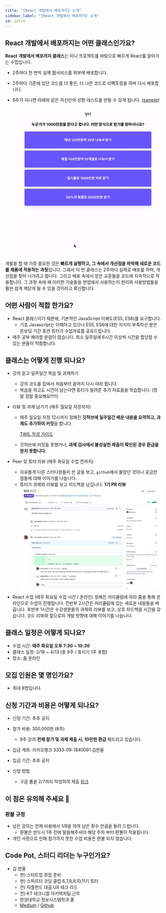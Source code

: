 ```yaml
---
title: "{React 개발에서 배포까지} 소개"
sidebar_label: "{React 개발에서 배포까지} 소개"
id: intro
---
```


## **React 개발에서 배포까지**는 어떤 클래스인가요?

**React** **개발에서 배포까지 클래스**는 미니 프로젝트를 바탕으로 빠르게 React를 알아가는 수업입니다.

- 2주마다 한 번씩 실제 웹서비스를 외부에 배포합니다.
- 2주마다 기존에 있던 코드를 더 좋은, 더 나은 코드로 리팩토링을 하며 다시 배포합니다.
- 8주가 지나면 아래와 같은 자신만의 성향 테스트를 만들 수 있게 됩니다. ([sample](https://www.usaant.kr/))

  ![image1](./assets/0-01.gif)

개발을 할 때 가장 중요한 것은 **빠르게 실행하고, 그 속에서 개선점을 파악해 새로운 코드를 제품에 적용하는 과정**입니다. 그래서 이 번 클래스는 2주마다 실제로 배포를 하며, 개선점을 찾아 나가려고 합니다. 그리고 배포 속에서 얻은 교훈들을 코드에 지속적으로 적용합니다. 그 과정 속에 왜 이러한 기술들을 현업에서 사용하는지 원리와 사용방법들을 훨씬 쉽게 깨닫게 될 수 있을 것이라고 확신합니다.

## 어떤 사람이 적합 한가요?

- React 클래스이기 때문에, 기본적인 JavaScript 이해도(ES5, ES6)를 요구합니다.
  - 기초 Javascript는 이해하고 있으나 ES5, ES6에 대한 지식이 부족하신 분은 온보딩 기간 동안 튜터가 수업자료를 공유드립니다.
- 매주 공부 해야할 분량이 많습니다. 최소 일주일에 6시간 이상씩 시간을 할당할 수 있는 분들이 적합합니다.


## 클래스는 어떻게 진행 되나요?

- 강의 듣고 일주일간 복습 및 과제하기

  - 강의 코드를 집에서 처음부터 끝까지 다시 따라 합니다.
  - 복습을 하고도 시간이 남는다면 튜터가 알려준 추가 자료들을 학습합니다. (정말 정말 중요해요!!!!!)

- 리뷰 및 과제 남기기 (매주 월요일 자정까지)

  - 매주 일요일 자정 12시까지 정해진 **깃허브에 일주일간 배운 내용을 요약하고, 과제도 추가하여 커밋**을 합니다.

    [TWIL 작성 가이드](https://www.notion.so/TWIL-54b991044e43480b90068f87f6416509)

  - 깃허브에 커밋을 못했거나, **과제 검사에서 불성실한 제출이 확인된 경우 환급을 받지 못합니다.**

- Peer 및 튜터 리뷰 (매주 화요일 수업 전까지)

  - 자유롭게 다른 스터디원들이 쓴 글을 보고, `github`에서 몰랐던 것이나 궁금한 점들에 대해 이야기를 나눕니다.
  - 튜터가 과제와 리뷰를 보고 피드백을 남깁니다.
    **1기 PR 리뷰**
    ![image2](./assets/0-02.png)

- React 수업 (매주 화요일 수업 시간 / 온라인)
  정해진 커리큘럼에 따라 줌을 통해 온라인으로 수업이 진행됩니다.
  전반부 2시간은 커리큘럼에 있는 새로운 내용들을 배웁니다.
  후반부 1시간은 수강생분들의 과제와 리뷰를 보고, 상호 피드백을 시간을 갖습니다. 코드 리뷰와 앞으로의 개발 방향에 대해 이야기를 나눕니다.

## 클래스 일정은 어떻게 되나요?

- 수업 시간: **매주 화요일 오후 7:30 ~ 10:30**
- 클래스 일정: 2/16 ~ 4/13 (총 8주 / 휴식기 1주 포함)
- 장소: 줌 온라인

## 모집 인원은 몇 명인가요?

- 최대 8명입니다.

## 신청 기간과 비용은 어떻게 되나요?

- 신청 기간: 추후 공지
- 참가 비용: 300,000원 (8주)
  - 8주 강의 **전체 참가 및 과제 제출 시, 10만원 환급** 해드리고 있습니다.
- 입금 계좌: 카카오뱅크 3333-09-1840091 김한울
- 입금 기간: 추후 공지
- 신청 방법

  - 구글 폼을 2/7까지 작성하여 제출
    [링크](https://forms.gle/LxNhtqPyEgyDnsfC9)

## 이 점은 유의해 주세요 🧐

### 환불 규정

- 남은 강의는 전체 비용에서 1/8을 하여 남은 횟수 만큼을 돌려 드립니다.
  - 환불은 반드시 1주 전에 말씀해주셔야 해당 주차 부터 환불이 적용됩니다.
- 개인 사정으로 인해 참가하지 못한 수업 비용은 환불 되지 않습니다.

## Code Pot, 스터디 리더는 누구인가요?

- 김 한울
  - 현) 스타트업 창업 준비
  - 현) 스파르타 코딩 클럽 6,7,8,9,10,11기 튜터
  - 전) 피플펀드 대출 UX 테크 리드
  - 전) KT 테크니컬 아키텍처팀 근무
  - 한양대학교 정보시스템학과 졸
  - [Medium](https://toycrane.medium.com/) / [Github](https://github.com/toy-crane)
